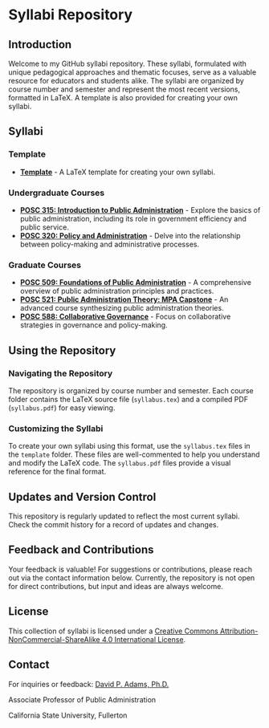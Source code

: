 # Syllabi Repository

## Introduction

Welcome to my GitHub syllabi repository. These syllabi, formulated with unique pedagogical approaches and thematic focuses, serve as a valuable resource for educators and students alike. The syllabi are  organized by course number and semester and represent the most recent versions, formatted in LaTeX. A template is also provided for creating your own syllabi.

## Syllabi

### Template

- [**Template**](https://github.com/dadams-AU/syllabi/tree/main/template) - A LaTeX template for creating your own syllabi.

### Undergraduate Courses

- [**POSC 315: Introduction to Public Administration**](https://github.com/dadams-AU/syllabi/tree/main/POSC%20315%20Intro%20Policy) - Explore the basics of public administration, including its role in government efficiency and public service.
- [**POSC 320: Policy and Administration**](https://github.com/dadams-AU/syllabi/tree/main/CRJU_POSC%20320%20Intro%20PA) - Delve into the relationship between policy-making and administrative processes.

### Graduate Courses

- [**POSC 509: Foundations of Public Administration**](https://github.com/dadams-AU/syllabi/tree/main/POSC%20509%20MPA%20Foundations) - A comprehensive overview of public administration principles and practices.
- [**POSC 521: Public Administration Theory: MPA Capstone**](https://github.com/dadams-AU/syllabi/tree/main/POSC%20521%20MPA%20Capstone) - An advanced course synthesizing public administration theories.
- [**POSC 588: Collaborative Governance**](https://github.com/dadams-AU/syllabi/tree/main/POSC%20588%20Collab%20Gov) - Focus on collaborative strategies in governance and policy-making.

## Using the Repository

### Navigating the Repository

The repository is organized by course number and semester. Each course folder contains the LaTeX source file (`syllabus.tex`) and a compiled PDF (`syllabus.pdf`) for easy viewing.

### Customizing the Syllabi

To create your own syllabi using this format, use the `syllabus.tex` files in the `template` folder. These files are well-commented to help you understand and modify the LaTeX code. The `syllabus.pdf` files provide a visual reference for the final format.

## Updates and Version Control

This repository is regularly updated to reflect the most current syllabi. Check the commit history for a record of updates and changes.

## Feedback and Contributions

Your feedback is valuable! For suggestions or contributions, please reach out via the contact information below. Currently, the repository is not open for direct contributions, but input and ideas are always welcome.

## License

This collection of syllabi is licensed under a [Creative Commons Attribution-NonCommercial-ShareAlike 4.0 International License](http://creativecommons.org/licenses/by-nc-sa/4.0/).

## Contact

For inquiries or feedback:
[David P. Adams, Ph.D.](mailto:dpadams@fullerton.edu)

Associate Professor of Public Administration

California State University, Fullerton

